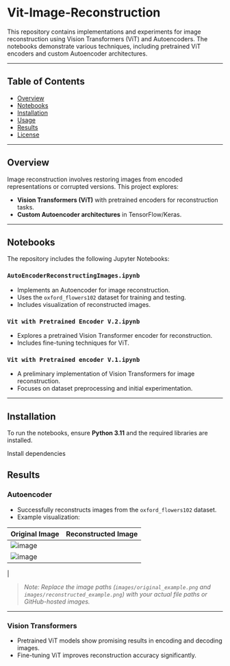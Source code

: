 # Vit-Image-Reconstruction

This repository contains implementations and experiments for image reconstruction using Vision Transformers (ViT) and Autoencoders. The notebooks demonstrate various techniques, including pretrained ViT encoders and custom Autoencoder architectures.

---

## Table of Contents
- [Overview](#overview)
- [Notebooks](#notebooks)
- [Installation](#installation)
- [Usage](#usage)
- [Results](#results)
- [License](#license)

---

## Overview

Image reconstruction involves restoring images from encoded representations or corrupted versions. This project explores:

- **Vision Transformers (ViT)** with pretrained encoders for reconstruction tasks.
- **Custom Autoencoder architectures** in TensorFlow/Keras.

---

## Notebooks

The repository includes the following Jupyter Notebooks:

### `AutoEncoderReconstructingImages.ipynb`
- Implements an Autoencoder for image reconstruction.
- Uses the `oxford_flowers102` dataset for training and testing.
- Includes visualization of reconstructed images.

### `Vit with Pretrained Encoder V.2.ipynb`
- Explores a pretrained Vision Transformer encoder for reconstruction.
- Includes fine-tuning techniques for ViT.

### `Vit with Pretrained encoder V.1.ipynb`
- A preliminary implementation of Vision Transformers for image reconstruction.
- Focuses on dataset preprocessing and initial experimentation.

---

## Installation

To run the notebooks, ensure **Python 3.11** and the required libraries are installed.

Install dependencies 


## Results

### Autoencoder
- Successfully reconstructs images from the `oxford_flowers102` dataset.
- Example visualization:

| Original Image | Reconstructed Image |
|----------------|---------------------|
| ![image](https://github.com/user-attachments/assets/e3db9050-4c25-4f7f-8fcf-34d74b8499e5) | 
 | ![image](https://github.com/user-attachments/assets/5b4f8d44-b94e-415e-ba30-33cf69e679e4)
 |

> *Note: Replace the image paths (`images/original_example.png` and `images/reconstructed_example.png`) with your actual file paths or GitHub-hosted images.*

---

### Vision Transformers
- Pretrained ViT models show promising results in encoding and decoding images.
- Fine-tuning ViT improves reconstruction accuracy significantly.
